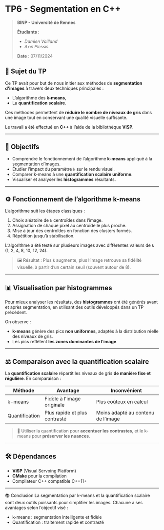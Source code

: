 # TP6 - Segmentation en C++

> **BINP - Université de Rennes**  
>  
> **Étudiants :**  
> - *Damien Vailland*  
> - *Axel Plessis*  
>   
> **Date** : 07/11/2024

## 🧠 Sujet du TP

Ce TP avait pour but de nous initier aux méthodes de **segmentation d'images** à travers deux techniques principales :  
- L’algorithme des **k-means**,  
- La **quantification scalaire**.

Ces méthodes permettent de **réduire le nombre de niveaux de gris** dans une image tout en conservant une qualité visuelle suffisante.

Le travail a été effectué en **C++** à l’aide de la bibliothèque **ViSP**.

---

## 📌 Objectifs

- Comprendre le fonctionnement de l’algorithme **k-means** appliqué à la segmentation d’images.
- Étudier l’impact du paramètre `k` sur le rendu visuel.
- Comparer k-means à une **quantification scalaire uniforme**.
- Visualiser et analyser les **histogrammes** résultants.

---

## ⚙️ Fonctionnement de l’algorithme k-means

L’algorithme suit les étapes classiques :

1. Choix aléatoire de `k` centroïdes dans l’image.
2. Assignation de chaque pixel au centroïde le plus proche.
3. Mise à jour des centroïdes en fonction des clusters formés.
4. Répétition jusqu’à stabilisation.

L’algorithme a été testé sur plusieurs images avec différentes valeurs de `k` (1, 2, 4, 8, 10, 12, 24).  
> 🖼️ Résultat : Plus `k` augmente, plus l’image retrouve sa fidélité visuelle, à partir d’un certain seuil (souvent autour de 8).

---

## 📊 Visualisation par histogrammes

Pour mieux analyser les résultats, des **histogrammes** ont été générés avant et après segmentation, en utilisant des outils développés dans un TP précédent.

On observe :

- **k-means** génère des pics **non uniformes**, adaptés à la distribution réelle des niveaux de gris.
- Les pics reflètent **les zones dominantes de l’image**.

---

## ⚖️ Comparaison avec la quantification scalaire

La **quantification scalaire** répartit les niveaux de gris **de manière fixe et régulière**. En comparaison :

| Méthode        | Avantage                                 | Inconvénient                            |
|----------------|------------------------------------------|-----------------------------------------|
| k-means        | Fidèle à l'image originale               | Plus coûteux en calcul                  |
| Quantification | Plus rapide et plus contrasté            | Moins adapté au contenu de l’image      |

> 📌 Utiliser la quantification pour **accentuer les contrastes**, et le k-means pour **préserver les nuances**.

---

## 🛠️ Dépendances

- **ViSP** (Visual Servoing Platform)  
- **CMake** pour la compilation  
- Compilateur C++ compatible C++11+

---

📚 Conclusion
La segmentation par k-means et la quantification scalaire sont deux outils puissants pour simplifier les images.
Chacune a ses avantages selon l’objectif visé :

- k-means : segmentation intelligente et fidèle
- Quantification : traitement rapide et contrasté
